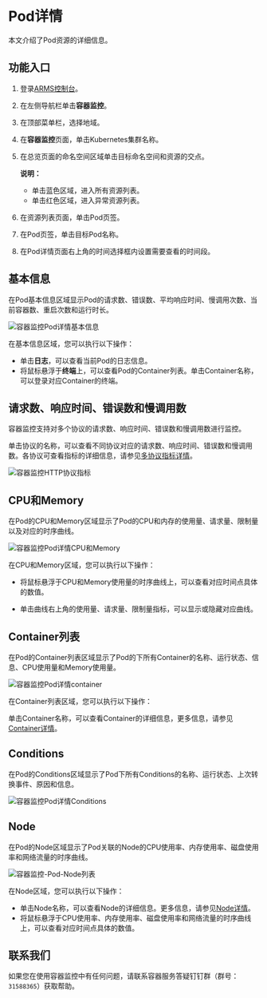 # Pod详情

本文介绍了Pod资源的详细信息。

## 功能入口

1.  登录[ARMS控制台](https://arms.console.aliyun.com/#/home)。

2.  在左侧导航栏单击**容器监控**。

3.  在顶部菜单栏，选择地域。

4.  在**容器监控**页面，单击Kubernetes集群名称。

5.  在总览页面的命名空间区域单击目标命名空间和资源的交点。

    **说明：**

    -   单击蓝色区域，进入所有资源列表。
    -   单击红色区域，进入异常资源列表。
6.  在资源列表页面，单击Pod页签。

7.  在Pod页签，单击目标Pod名称。

8.  在Pod详情页面右上角的时间选择框内设置需要查看的时间段。


## 基本信息

在Pod基本信息区域显示Pod的请求数、错误数、平均响应时间、慢调用次数、当前容器数、重启次数和运行时长。

![容器监控Pod详情基本信息](https://static-aliyun-doc.oss-accelerate.aliyuncs.com/assets/img/zh-CN/3319093261/p280209.png)

在基本信息区域，您可以执行以下操作：

-   单击**日志**，可以查看当前Pod的日志信息。
-   将鼠标悬浮于**终端**上，可以查看Pod的Container列表。单击Container名称，可以登录对应Container的终端。

## 请求数、响应时间、错误数和慢调用数

容器监控支持对多个协议的请求数、响应时间、错误数和慢调用数进行监控。

单击协议的名称，可以查看不同协议对应的请求数、响应时间、错误数和慢调用数。各协议可查看指标的详细信息，请参见[多协议指标详情](/cn.zh-CN/容器监控/参考信息/多协议指标详情.md)。

![容器监控HTTP协议指标](https://static-aliyun-doc.oss-accelerate.aliyuncs.com/assets/img/zh-CN/6200375261/p292619.png)

## CPU和Memory

在Pod的CPU和Memory区域显示了Pod的CPU和内存的使用量、请求量、限制量以及对应的时序曲线。

![容器监控Pod详情CPU和Memory](https://static-aliyun-doc.oss-accelerate.aliyuncs.com/assets/img/zh-CN/3319093261/p280213.png)

在CPU和Memory区域，您可以执行以下操作：

-   将鼠标悬浮于CPU和Memory使用量的时序曲线上，可以查看对应时间点具体的数值。

-   单击曲线右上角的使用量、请求量、限制量指标，可以显示或隐藏对应曲线。

## Container列表

在Pod的Container列表区域显示了Pod的下所有Container的名称、运行状态、信息、CPU使用量和Memory使用量。

![容器监控Pod详情container](https://static-aliyun-doc.oss-accelerate.aliyuncs.com/assets/img/zh-CN/3319093261/p280217.png)

在Container列表区域，您可以执行以下操作：

单击Container名称，可以查看Container的详细信息，更多信息，请参见[Container详情](/cn.zh-CN/容器监控/使用教程/查看资源信息/Container详情.md)。

## Conditions

在Pod的Conditions区域显示了Pod下所有Conditions的名称、运行状态、上次转换事件、原因和信息。

![容器监控Pod详情Conditions ](https://static-aliyun-doc.oss-accelerate.aliyuncs.com/assets/img/zh-CN/4319093261/p280233.png)

## Node

在Pod的Node区域显示了Pod关联的Node的CPU使用率、内存使用率、磁盘使用率和网络流量的时序曲线。

![容器监控-Pod-Node列表](https://static-aliyun-doc.oss-accelerate.aliyuncs.com/assets/img/zh-CN/4319093261/p284129.png)

在Node区域，您可以执行以下操作：

-   单击Node名称，可以查看Node的详细信息。更多信息，请参见[Node详情](/cn.zh-CN/容器监控/使用教程/查看资源信息/Node详情.md)。
-   将鼠标悬浮于CPU使用率、内存使用率、磁盘使用率和网络流量的时序曲线上，可以查看对应时间点具体的数值。

## 联系我们

如果您在使用容器监控中有任何问题，请联系容器服务答疑钉钉群（群号：`31588365`）获取帮助。

